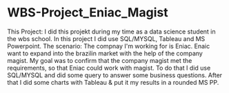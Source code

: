# WBS-Project_Eniac_Magist

This Project:
I did this projekt during my time as a data science student in the wbs school.
In this project I did use SQL/MYSQL, Tableau and MS Powerpoint.
The scenario: 
The compnay I'm working for is Eniac. 
Enaic want to expand into the brazilin market with the help of the company magist.
My goal was to confirm that the company magist met the requirements, so that Eniac could work with magist.
To do that I did use SQL/MYSQL and did some query to answer some business questions.
After that I did some charts with Tableau & put it my results in a rounded MS PP. 
